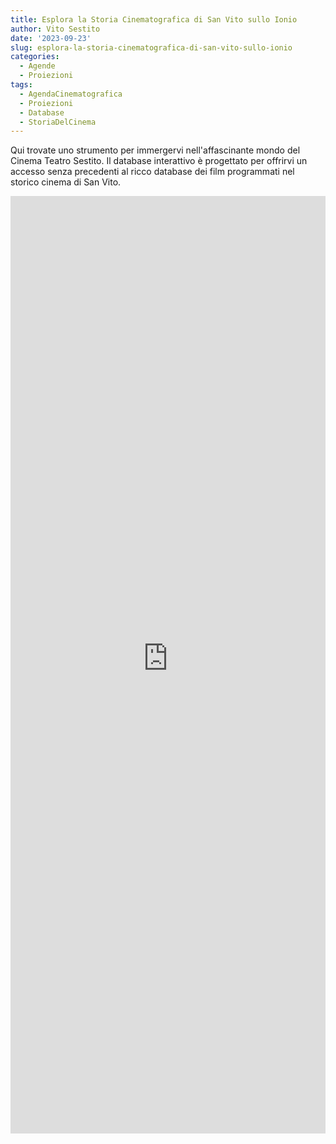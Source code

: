 ```yaml
---
title: Esplora la Storia Cinematografica di San Vito sullo Ionio
author: Vito Sestito
date: '2023-09-23'
slug: esplora-la-storia-cinematografica-di-san-vito-sullo-ionio
categories:
  - Agende
  - Proiezioni
tags:
  - AgendaCinematografica
  - Proiezioni
  - Database
  - StoriaDelCinema
---
```

Qui trovate uno strumento per immergervi nell'affascinante mondo del Cinema Teatro Sestito. Il database interattivo è progettato per offrirvi un accesso senza precedenti al ricco database dei film programmati nel storico cinema di San Vito.

<iframe height="1500" width="100%" frameborder="no" src="https://whatswrongintown.shinyapps.io/programmazione_film_shiny/"> </iframe>